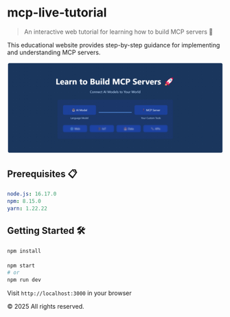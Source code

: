 # mcp-live-tutorial

> An interactive web tutorial for learning how to build MCP servers 🚀

This educational website provides step-by-step guidance for implementing and understanding MCP servers.

![MCP Live Tutorial](/public/image.png)

## Prerequisites 📋

```yaml
node.js: 16.17.0
npm: 8.15.0
yarn: 1.22.22
```

## Getting Started 🛠️

```bash
npm install

npm start
# or
npm run dev
```

Visit `http://localhost:3000` in your browser

&copy; 2025 All rights reserved.
